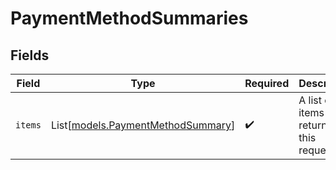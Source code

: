 # PaymentMethodSummaries


## Fields

| Field                                                                  | Type                                                                   | Required                                                               | Description                                                            |
| ---------------------------------------------------------------------- | ---------------------------------------------------------------------- | ---------------------------------------------------------------------- | ---------------------------------------------------------------------- |
| `items`                                                                | List[[models.PaymentMethodSummary](../models/paymentmethodsummary.md)] | :heavy_check_mark:                                                     | A list of items returned for this request.                             |